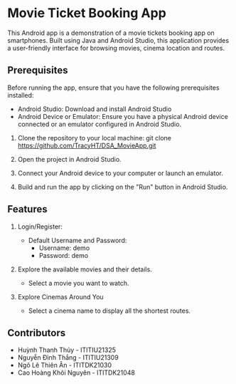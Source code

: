 # Movie Ticket Booking App
This Android app is a demonstration of a movie tickets booking app on smartphones. Built using Java and Android Studio, this application provides a user-friendly interface for browsing movies, cinema location and routes.

## Prerequisites
Before running the app, ensure that you have the following prerequisites installed:

- Android Studio: Download and install Android Studio 
- Android Device or Emulator: Ensure you have a physical Android device connected or an emulator configured in Android Studio. 

1. Clone the repository to your local machine:
    git clone https://github.com/TracyHT/DSA_MovieApp.git
2. Open the project in Android Studio.

3. Connect your Android device to your computer or launch an emulator.

4. Build and run the app by clicking on the "Run" button in Android Studio.

## Features

1. Login/Register:
    - Default Username and Password:
      - Username: demo 
      - Password: demo

2. Explore the available movies and their details.
   - Select a movie you want to watch.

3. Explore Cinemas Around You 
   - Select a cinema name to display all the shortest routes.

## Contributors
- Huỳnh Thanh Thủy - ITITIU21325 
- Nguyễn Đình Thắng - ITITIU21309 
- Ngô Lê Thiên Ân -  ITITDK21030 
- Cao Hoàng Khôi Nguyên - ITITDK21048




